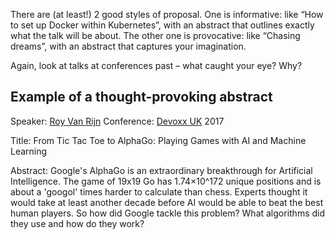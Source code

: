 There are (at least!) 2 good styles of proposal. One is informative: like “How to set up Docker within Kubernetes”, with an abstract that outlines exactly what the talk will be about. The other one is provocative: like “Chasing dreams”, with an abstract that captures your imagination.

Again, look at talks at conferences past – what caught your eye? Why?

## Example of a thought-provoking abstract

Speaker: [Roy Van Rijn](https://twitter.com/royvanrijn)
Conference: [Devoxx UK](http://devoxx.co.uk/) 2017

Title: From Tic Tac Toe to AlphaGo: Playing Games with AI and Machine Learning

Abstract:
Google's AlphaGo is an extraordinary breakthrough for Artificial Intelligence. The game of 19x19 Go has 1.74×10^172 unique positions and is about a 'googol' times harder to calculate than chess. Experts thought it would take at least another decade before AI would be able to beat the best human players. So how did Google tackle this problem? What algorithms did they use and how do they work?
